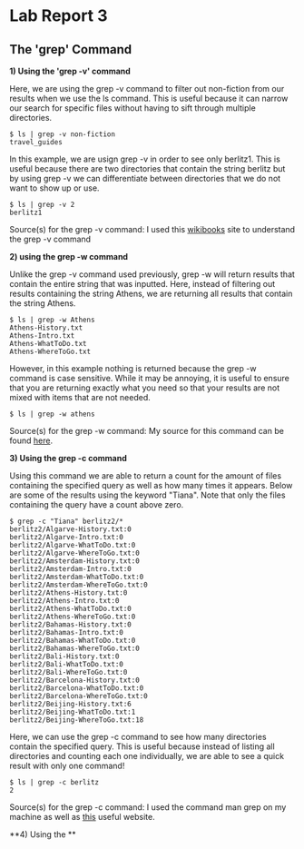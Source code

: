 # Lab Report 3

## The 'grep' Command

**1) Using the 'grep -v' command**

Here, we are using the grep -v command to filter out non-fiction from our results when we use the ls command. This is useful because it can narrow our search for specific files without having to sift through multiple directories.
  ```
  $ ls | grep -v non-fiction
  travel_guides
  ```

In this example, we are usign grep -v in order to see only berlitz1. This is useful because there are two directories that contain the string berlitz but by using grep -v we can differentiate between directories that we do not want to show up or use.
  ```
  $ ls | grep -v 2
  berlitz1
  ```
Source(s) for the grep -v command: I used this [wikibooks](https://en.wikibooks.org/wiki/Grep) site to understand the grep -v command

**2) using the grep -w command**

Unlike the grep -v command used previously, grep -w will return results that contain the entire string that was inputted. Here, instead of filtering out results containing the string Athens, we are returning all results that contain the string Athens.
```
$ ls | grep -w Athens
Athens-History.txt
Athens-Intro.txt
Athens-WhatToDo.txt
Athens-WhereToGo.txt
```
However, in this example nothing is returned because the grep -w command is case sensitive. While it may be annoying, it is useful to ensure that you are returning exactly what you need so that your results are not mixed with items that are not needed.
```
$ ls | grep -w athens
```
Source(s) for the grep -w command: My source for this command can be found [here](https://man7.org/linux/man-pages/man1/grep.1.html).

**3) Using the grep -c command**

Using this command we are able to return a count for the amount of files containing the specified query as well as how many times it appears. Below are some of the results using the keyword "Tiana". Note that only the files containing the query have a count above zero.
```
$ grep -c "Tiana" berlitz2/*
berlitz2/Algarve-History.txt:0
berlitz2/Algarve-Intro.txt:0
berlitz2/Algarve-WhatToDo.txt:0
berlitz2/Algarve-WhereToGo.txt:0
berlitz2/Amsterdam-History.txt:0
berlitz2/Amsterdam-Intro.txt:0
berlitz2/Amsterdam-WhatToDo.txt:0
berlitz2/Amsterdam-WhereToGo.txt:0
berlitz2/Athens-History.txt:0
berlitz2/Athens-Intro.txt:0
berlitz2/Athens-WhatToDo.txt:0
berlitz2/Athens-WhereToGo.txt:0
berlitz2/Bahamas-History.txt:0
berlitz2/Bahamas-Intro.txt:0
berlitz2/Bahamas-WhatToDo.txt:0
berlitz2/Bahamas-WhereToGo.txt:0
berlitz2/Bali-History.txt:0
berlitz2/Bali-WhatToDo.txt:0
berlitz2/Bali-WhereToGo.txt:0
berlitz2/Barcelona-History.txt:0
berlitz2/Barcelona-WhatToDo.txt:0
berlitz2/Barcelona-WhereToGo.txt:0
berlitz2/Beijing-History.txt:6
berlitz2/Beijing-WhatToDo.txt:1
berlitz2/Beijing-WhereToGo.txt:18
```
Here, we can use the grep -c command to see how many directories contain the specified query. This is useful because instead of listing all directories and counting each one individually, we are able to see a quick result with only one command!
```
$ ls | grep -c berlitz
2
```
Source(s) for the grep -c command: I used the command man grep on my machine as well as [this](https://qpeng.org/computer/grep.htm) useful website.

**4) Using the **
